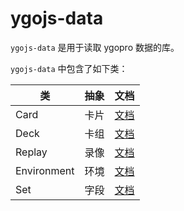 # ygojs-data
`ygojs-data` 是用于读取 ygopro 数据的库。

`ygojs-data` 中包含了如下类：

类|抽象|文档
----|----|----
Card|卡片|[文档](https://github.com/moecube/ygojs-data/blob/master/Card.md)
Deck|卡组|[文档](https://github.com/moecube/ygojs-data/blob/master/Deck.md)
Replay|录像|[文档](https://github.com/moecube/ygojs-data/blob/master/Replay.md)
Environment|环境|[文档](https://github.com/moecube/ygojs-data/blob/master/Environment.md)
Set|字段|[文档](https://github.com/moecube/ygojs-data/blob/master/Set.md)